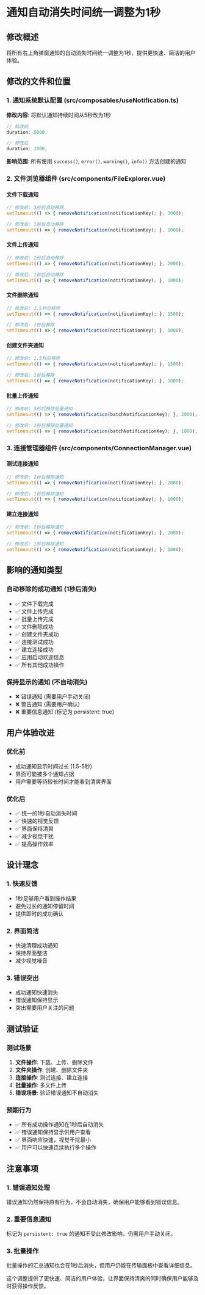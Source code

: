# 通知自动消失时间统一调整为1秒

## 修改概述
将所有右上角弹窗通知的自动消失时间统一调整为1秒，提供更快速、简洁的用户体验。

## 修改的文件和位置

### 1. 通知系统默认配置 (src/composables/useNotification.ts)
**修改内容**: 将默认通知持续时间从5秒改为1秒
```javascript
// 修改前
duration: 5000,

// 修改后  
duration: 1000,
```
**影响范围**: 所有使用 `success()`, `error()`, `warning()`, `info()` 方法创建的通知

### 2. 文件浏览器组件 (src/components/FileExplorer.vue)

#### 文件下载通知
```javascript
// 修改前: 3秒后自动移除
setTimeout(() => { removeNotification(notificationKey); }, 3000);

// 修改后: 1秒后自动移除  
setTimeout(() => { removeNotification(notificationKey); }, 1000);
```

#### 文件上传通知
```javascript
// 修改前: 2秒后自动移除
setTimeout(() => { removeNotification(notificationKey); }, 2000);

// 修改后: 1秒后自动移除
setTimeout(() => { removeNotification(notificationKey); }, 1000);
```

#### 文件删除通知
```javascript
// 修改前: 1.5秒后移除
setTimeout(() => { removeNotification(notificationKey); }, 1500);

// 修改后: 1秒后移除
setTimeout(() => { removeNotification(notificationKey); }, 1000);
```

#### 创建文件夹通知
```javascript
// 修改前: 1.5秒后移除
setTimeout(() => { removeNotification(notificationKey); }, 1500);

// 修改后: 1秒后移除
setTimeout(() => { removeNotification(notificationKey); }, 1000);
```

#### 批量上传通知
```javascript
// 修改前: 3秒后移除批量通知
setTimeout(() => { removeNotification(batchNotificationKey); }, 3000);

// 修改后: 1秒后移除批量通知
setTimeout(() => { removeNotification(batchNotificationKey); }, 1000);
```

### 3. 连接管理器组件 (src/components/ConnectionManager.vue)

#### 测试连接通知
```javascript
// 修改前: 2秒后移除通知
setTimeout(() => { removeNotification(notificationKey); }, 2000);

// 修改后: 1秒后移除通知
setTimeout(() => { removeNotification(notificationKey); }, 1000);
```

#### 建立连接通知
```javascript
// 修改前: 2秒后移除通知
setTimeout(() => { removeNotification(notificationKey); }, 2000);

// 修改后: 1秒后移除通知
setTimeout(() => { removeNotification(notificationKey); }, 1000);
```

## 影响的通知类型

### 自动移除的成功通知 (1秒后消失)
- ✅ 文件下载完成
- ✅ 文件上传完成
- ✅ 批量上传完成
- ✅ 文件删除成功
- ✅ 创建文件夹成功
- ✅ 连接测试成功
- ✅ 建立连接成功
- ✅ 应用启动欢迎信息
- ✅ 所有其他成功操作

### 保持显示的通知 (不自动消失)
- ❌ 错误通知 (需要用户手动关闭)
- ❌ 警告通知 (需要用户确认)
- ❌ 重要信息通知 (标记为 persistent: true)

## 用户体验改进

### 优化前
- 成功通知显示时间过长 (1.5-5秒)
- 界面可能被多个通知占据
- 用户需要等待较长时间才能看到清爽界面

### 优化后
- ✅ 统一的1秒自动消失时间
- ✅ 快速的视觉反馈
- ✅ 界面保持清爽
- ✅ 减少视觉干扰
- ✅ 提高操作效率

## 设计理念

### 1. 快速反馈
- 1秒足够用户看到操作结果
- 避免过长的通知停留时间
- 提供即时的成功确认

### 2. 界面简洁
- 快速清理成功通知
- 保持界面整洁
- 减少视觉噪音

### 3. 错误突出
- 成功通知快速消失
- 错误通知保持显示
- 突出需要用户关注的问题

## 测试验证

### 测试场景
1. **文件操作**: 下载、上传、删除文件
2. **文件夹操作**: 创建、删除文件夹
3. **连接操作**: 测试连接、建立连接
4. **批量操作**: 多文件上传
5. **错误场景**: 验证错误通知不自动消失

### 预期行为
- ✅ 所有成功操作通知在1秒后自动消失
- ✅ 错误通知保持显示供用户查看
- ✅ 界面响应快速，视觉干扰最小
- ✅ 用户可以快速连续执行多个操作

## 注意事项

### 1. 错误通知处理
错误通知仍然保持原有行为，不会自动消失，确保用户能够看到错误信息。

### 2. 重要信息通知
标记为 `persistent: true` 的通知不受此修改影响，仍需用户手动关闭。

### 3. 批量操作
批量操作的汇总通知也会在1秒后消失，但用户仍能在传输面板中查看详细信息。

这个调整提供了更快速、简洁的用户体验，让界面保持清爽的同时确保用户能够及时获得操作反馈。
